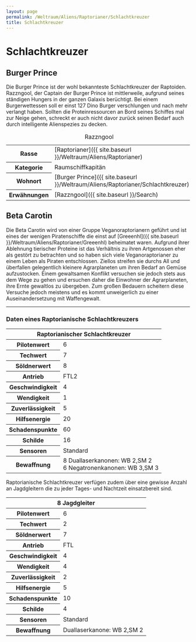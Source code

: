 ```yaml
---
layout: page
permalink: /Weltraum/Aliens/Raptorianer/Schlachtkreuzer
title: Schlachtkreuzer
---
```



# Schlachtkreuzer


## Burger Prince

Die Burger Prince ist der wohl bekannteste Schlachtkreuzer der Raptoiden. Razzngool, der Captain der Burger Prince ist mittlerweile, aufgrund seines ständigen Hungers in der ganzen Galaxis berüchtigt. Bei einem Burgerwettessen soll er einst 127 Dino Burger verschlungen und nach mehr verlangt haben. Sollten die Proteinressourcen an Bord seines Schiffes mal zur Neige gehen, schreckt er auch nicht davor zurück seinen Bedarf auch durch intelligente Alienspezies zu decken.


<aside>
<table data-type="slc">
<caption>Razzngool</caption>
<tbody>
<tr><th>Rasse</th><td>[Raptorianer]({{ site.baseurl }}/Weltraum/Aliens/Raptorianer)</td></tr>
<tr><th>Kategorie</th><td>Raumschiffkapitän</td></tr>
<tr><th>Wohnort</th><td>[Burger Prince]({{ site.baseurl }}/Weltraum/Aliens/Raptorianer/Schlachtkreuzer)</td></tr>
<tr><th>Erwähnungen</th><td>[Razzngool]({{ site.baseurl }}/Search)</td></tr>
</tbody>
</table>
</aside>

## Beta Carotin

Die Beta Carotin wird von einer Gruppe Veganoraptorianern geführt und ist eines der wenigen Piratenschiffe die einst auf [Greeenhl]({{ site.baseurl }}/Weltraum/Aliens/Raptorianer/Greeenhl) beheimatet waren. Aufgrund ihrer Ablehnung tierischer Proteine ist das Verhältnis zu ihren Artgenossen eher als gestört zu betrachten und so haben sich viele Veganoraptorianer zu einem Leben als Piraten entschlossen. Ziellos streifen sie durchs All und überfallen gelegentlich kleinere Agrarplaneten um ihren Bedarf an Gemüse aufzustocken. Einem gewaltsamen Konflikt versuchen sie jedoch stets aus dem Wege zu gehen und ersuchen daher die Einwohner der Agrarplaneten, ihre Ernte gewaltlos zu übergeben. Zum großen Bedauern scheitern diese Versuche jedoch meistens und es kommt unweigerlich zu einer Auseinandersetzung mit Waffengewalt.



***

### Daten eines Raptorianische Schlachtkreuzers

<table>
<thead>
<tr><th colspan="2">Raptorianischer Schlachtkreuzer</th></tr>
</thead>
<tbody>
<tr><th>Pilotenwert</th><td>6</td></tr>
<tr><th>Techwert</th><td>7</td></tr>
<tr><th>Söldnerwert</th><td>8</td></tr>
<tr><th>Antrieb</th><td>FTL2</td></tr>
<tr><th>Geschwindigkeit</th><td>4</td></tr>
<tr><th>Wendigkeit</th><td>1</td></tr>
<tr><th>Zuverlässigkeit</th><td>5</td></tr>
<tr><th>Hilfsenergie</th><td>20</td></tr>
<tr><th>Schadenspunkte</th><td>60</td></tr>
<tr><th>Schilde</th><td>16</td></tr>
<tr><th>Sensoren</th><td>Standard</td></tr>
<tr><th>Bewaffnung</th><td>8 Duallaserkanonen: WB 2,SM 2<br/>
6 Negatronenkanonen: WB 3,SM 3</td></tr>
</tbody>
</table>
Raptorianische Schlachtkreuzer verfügen zudem über eine gewisse Anzahl an Jagdgleitern die zu jeder Tages- und Nachtzeit einsatzbereit sind.

<table>
<thead>
<tr><th colspan="2">8 Jagdgleiter</th></tr>
</thead>
<tbody>
<tr><th>Pilotenwert</th><td>6</td></tr>
<tr><th>Techwert</th><td>2</td></tr>
<tr><th>Söldnerwert</th><td>7</td></tr>
<tr><th>Antrieb</th><td>FTL</td></tr>
<tr><th>Geschwindigkeit</th><td>4</td></tr>
<tr><th>Wendigkeit</th><td>4</td></tr>
<tr><th>Zuverlässigkeit</th><td>2</td></tr>
<tr><th>Hilfsenergie</th><td>5</td></tr>
<tr><th>Schadenspunkte</th><td>10</td></tr>
<tr><th>Schilde</th><td>4</td></tr>
<tr><th>Sensoren</th><td>Standard</td></tr>
<tr><th>Bewaffnung</th><td>Duallaserkanone: WB 2,SM 2</td></tr>
</tbody>
</table>

<aside> </aside>


